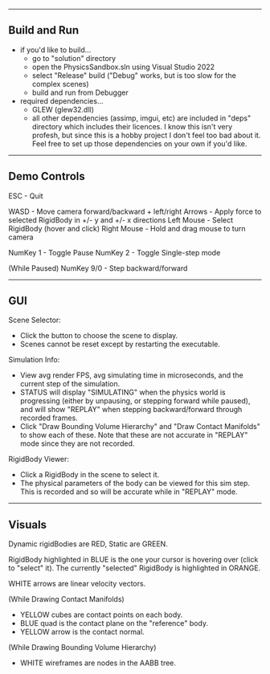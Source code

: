 --------------------------------------------------------------------------------
Build and Run
--------------------------------------------------------------------------------
- if you'd like to build...
    - go to "solution" directory
    - open the PhysicsSandbox.sln using Visual Studio 2022
    - select "Release" build ("Debug" works, but is too slow for the complex
        scenes)
    - build and run from Debugger
- required dependencies...
     - GLEW (glew32.dll)
     - all other dependencies (assimp, imgui, etc) are included in "deps" directory which includes their licences.
        I know this isn't very profesh, but since this is a hobby project I don't feel too bad about it. Feel free
        to set up those dependencies on your own if you'd like.

--------------------------------------------------------------------------------
Demo Controls
--------------------------------------------------------------------------------

ESC         - Quit

WASD        - Move camera forward/backward + left/right
Arrows      - Apply force to selected RigidBody in +/- y and +/- x directions
Left Mouse  - Select RigidBody (hover and click)
Right Mouse - Hold and drag mouse to turn camera

NumKey 1    - Toggle Pause
NumKey 2    - Toggle Single-step mode

(While Paused)
NumKey 9/0  - Step backward/forward

--------------------------------------------------------------------------------
GUI
--------------------------------------------------------------------------------

Scene Selector:
- Click the button to choose the scene to display.
- Scenes cannot be reset except by restarting the executable.

Simulation Info:
- View avg render FPS, avg simulating time in microseconds, and the current
    step of the simulation.
- STATUS will display "SIMULATING" when the physics world is progressing (either
    by unpausing, or stepping forward while paused), and will show "REPLAY" when
    stepping backward/forward through recorded frames.
- Click "Draw Bounding Volume Hierarchy" and "Draw Contact Manifolds" to show
    each of these. Note that these are not accurate in "REPLAY" mode since they
    are not recorded.
    
RigidBody Viewer:
- Click a RigidBody in the scene to select it.
- The physical parameters of the body can be viewed for this sim step. This is
    recorded and so will be accurate while in "REPLAY" mode.

--------------------------------------------------------------------------------
Visuals
--------------------------------------------------------------------------------

Dynamic rigidBodies are RED, Static are GREEN. 

RigidBody highlighted in BLUE is the one your cursor is hovering over (click to
"select" it). The currently "selected" RigidBody is highlighted in ORANGE.

WHITE arrows are linear velocity vectors.

(While Drawing Contact Manifolds)
- YELLOW cubes are contact points on each body.
- BLUE quad is the contact plane on the "reference" body.
- YELLOW arrow is the contact normal.

(While Drawing Bounding Volume Hierarchy)
- WHITE wireframes are nodes in the AABB tree.
